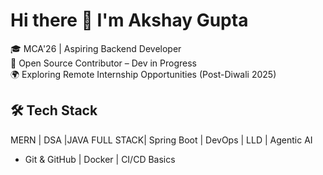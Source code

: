 # Hi there 👋 I'm Akshay Gupta

🎓 MCA'26 | Aspiring Backend Developer   
🌱 Open Source Contributor – Dev in Progress  
🌍 Exploring Remote Internship Opportunities (Post-Diwali 2025)

## 🛠️ Tech Stack
 MERN | DSA |JAVA FULL STACK| Spring Boot | DevOps | LLD | Agentic AI 
- Git & GitHub | Docker | CI/CD Basics


